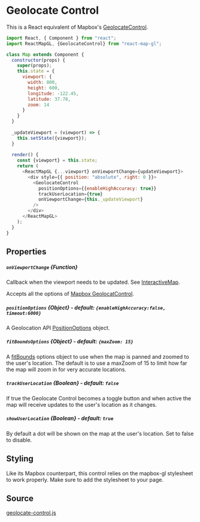 # Geolocate Control

This is a React equivalent of Mapbox's [GeolocateControl](https://www.mapbox.com/mapbox-gl-js/api/#geolocatecontrol).

```js
import React, { Component } from "react";
import ReactMapGL, {GeolocateControl} from "react-map-gl";

class Map extends Component {
  constructor(props) {
    super(props);
    this.state = {
      viewport: {
        width: 800,
        height: 600,
        longitude: -122.45,
        latitude: 37.78,
        zoom: 14
      }
    }
  }
  
  _updateViewport = (viewport) => {
    this.setState({viewport});
  }
  
  render() {
    const {viewport} = this.state;
    return (
      <ReactMapGL {...viewport} onViewportChange={updateViewport}>
        <div style={{ position: "absolute", right: 0 }}>
          <GeolocateControl 
            positionOptions={{enableHighAccuracy: true}}
            trackUserLocation={true}
            onViewportChange={this._updateViewport}
          />
        </div>
      </ReactMapGL>
    );
  }
}
```

## Properties

##### `onViewportChange` {Function}

Callback when the viewport needs to be updated. See [InteractiveMap](/docs/components/interactive-map.md).


Accepts all the options of [Mapbox GeolocatControl](https://docs.mapbox.com/mapbox-gl-js/api/#geolocatecontrol).

##### `positionOptions` {Object} - default: `{enableHighAccuracy:false, timeout:6000}`

A Geolocation API [PositionOptions](https://developer.mozilla.org/en-US/docs/Web/API/PositionOptions) object.

##### `fitBoundsOptions` {Object} - default: `{maxZoom: 15}`

A  [fitBounds](https://docs.mapbox.com/mapbox-gl-js/api/#map#fitbounds) options object to use when the map is panned and zoomed to the user's location. The default is to use a  maxZoom of 15 to limit how far the map will zoom in for very accurate locations.

##### `trackUserLocation` {Boolean} - default: `false`

If  true the Geolocate Control becomes a toggle button and when active the map will receive updates to the user's location as it changes.

##### `showUserLocation` {Boolean} - default: `true`

By default a dot will be shown on the map at the user's location. Set to false to disable.

## Styling

Like its Mapbox counterpart, this control relies on the mapbox-gl stylesheet to work properly. Make sure to add the stylesheet to your page.

## Source

[geolocate-control.js](https://github.com/uber/react-map-gl/tree/master/src/components/geolocate-control.js)
